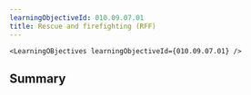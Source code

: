 ```yaml
---
learningObjectiveId: 010.09.07.01
title: Rescue and firefighting (RFF)
---
```


```tsx eval
<LearningOBjectives learningObjectiveId={010.09.07.01} />
```

## Summary
